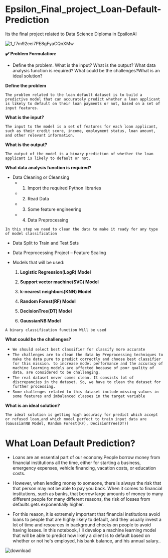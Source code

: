 # Epsilon_Final_project_Loan-Default-Prediction
Its the final project related to Data Science Diploma in EpsilonAI

![1_f7m92eei7PE8gFyaCQnXMw](https://github.com/Bilal-Elhlwany/Epsilon_Final_project_Loan-Default-Prediction/assets/100938358/dacd2a09-d7e2-47f9-8f7c-050e385ace91)

**✔️ Problem Formulation:**

* Define the problem. What is the input? What is the output? What data analysis function is required? What could be the challenges?What is an ideal solution?

**Define the problem**

`The problem related to the loan default dataset is to build a predictive model that can accurately predict whether a loan applicant is likely to default on their loan payments or not, based on a set of input features.`

**What is the input?**

`The input to the model is a set of features for each loan applicant, such as their credit score, income, employment status, loan amount, and other relevant information.`

**What is the output?** 

`The output of the model is a binary prediction of whether the loan applicant is likely to default or not.`

**What data analysis function is required?**

* Data Cleaning or Cleansing 
    * 1) Import the required Python libraries
    * 2) Read Data
    * 3) Some feature engineering
    * 4) Data Preprocessing
    
`In this step we need to clean the data to make it ready for any type of model classification`

* Data Split to Train and Test Sets
* Data Preprocessing Project – Feature Scaling
* Models that will be used:

   1) **Logistic Regression(LogR) Model** 
   
   2) **Support vector machine(SVC) Model**
   
   3) **k-nearest neighbors(KNN) Model**
   
   4) **Random Forest(RF) Model**
   
   4) **DecisionTree(DT) Model**
   
   4) **GaussianNB Model**

`A binary classification function Will be used`

**What could be the challenges?**
* `We should select best classifier for classify more accurate` 
* `The challenges are to clean the data by Preprocessing techniques to make the data pure to predict correctly and choose best classifier for this mission. to increase model performance and the accuracy of machine learning models are affected because of poor quality of data, are considered to be challenging.`
* `The real dataset never comes clean. It consists lot of discrepancies in the dataset. So, we have to clean the dataset for further processing.`
* `Some challenges related to this dataset include missing values in some features and imbalanced classes in the target variable`
   
**What is an ideal solution?**

`The ideal solution is getting high accuracy for predict which accept or refused loan,and which model perfect to train input data are (GaussianNB Model, Random Forest(RF), DecisionTree(DT))`

# <a id="1">What Loan Default Prediction?</a>
* Loans are an essential part of our economy.People borrow money from financial institutions all the time, either for starting a business, emergency expenses, vehicle financing, vacation costs, or education costs.

* However, when lending money to someone, there is always the risk that that person may not be able to pay you back. When it comes to financial institutions, such as banks, that borrow large amounts of money to many different people for many different reasons, the risk of losses from defaults gets exponentially higher.

* For this reason, it is extremely important that financial institutions avoid loans to people that are highly likely to default, and they usually invest a lot of time and resources in background checks on people to avoid having losses. In this notebook, I'll develop a machine learning model that will be able to predict how likely a client is to default based on whether or not he's employed, his bank balance, and his annual salary..

![download](https://github.com/Bilal-Elhlwany/Epsilon_Final_project_Loan-Default-Prediction/assets/100938358/d917f1b8-56af-4b8c-bda3-b9ef8752eff5)
